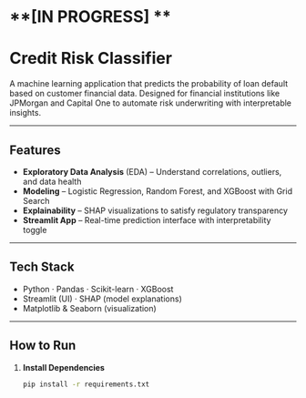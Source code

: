 # **[IN PROGRESS] **

# Credit Risk Classifier

A machine learning application that predicts the probability of loan default based on customer financial data. Designed for financial institutions like JPMorgan and Capital One to automate risk underwriting with interpretable insights.

---

## Features

- **Exploratory Data Analysis** (EDA) – Understand correlations, outliers, and data health
- **Modeling** – Logistic Regression, Random Forest, and XGBoost with Grid Search
- **Explainability** – SHAP visualizations to satisfy regulatory transparency
- **Streamlit App** – Real-time prediction interface with interpretability toggle

---

## Tech Stack

- Python · Pandas · Scikit-learn · XGBoost  
- Streamlit (UI) · SHAP (model explanations)  
- Matplotlib & Seaborn (visualization)  

---

## How to Run

1. **Install Dependencies**

   ```bash
   pip install -r requirements.txt
